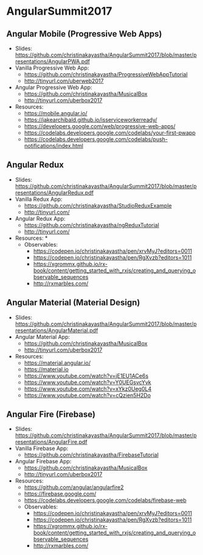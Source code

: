 # AngularSummit2017

## Angular Mobile (Progressive Web Apps)
* Slides: https://github.com/christinakayastha/AngularSummit2017/blob/master/presentations/AngularPWA.pdf
* Vanilla Progressive Web App: 
  * https://github.com/christinakayastha/ProgressiveWebAppTutorial
  * http://tinyurl.com/uberweb2017
* Angular Progressive Web App: 
  * https://github.com/christinakayastha/MusicalBox
  * http://tinyurl.com/uberbox2017
* Resources:
  * https://mobile.angular.io/
  * https://jakearchibald.github.io/isserviceworkerready/
  * https://developers.google.com/web/progressive-web-apps/
  * https://codelabs.developers.google.com/codelabs/your-first-pwapp
  * https://codelabs.developers.google.com/codelabs/push-notifications/index.html

## Angular Redux
* Slides: https://github.com/christinakayastha/AngularSummit2017/blob/master/presentations/AngularRedux.pdf
* Vanilla Redux App: 
  * https://github.com/christinakayastha/StudioReduxExample
  * http://tinyurl.com/
* Angular Redux App: 
  * https://github.com/christinakayastha/ngReduxTutorial
  * http://tinyurl.com/
* Resources:
  *
  * Observables:
    * https://codepen.io/christinakayastha/pen/xrvMyJ?editors=0011
    * https://codepen.io/christinakayastha/pen/RgXvzb?editors=1011
    * https://xgrommx.github.io/rx-book/content/getting_started_with_rxjs/creating_and_querying_observable_sequences
    * http://rxmarbles.com/

## Angular Material (Material Design)
* Slides: https://github.com/christinakayastha/AngularSummit2017/blob/master/presentations/AngularMaterial.pdf
* Angular Material App:
  * https://github.com/christinakayastha/MusicalBox
  * http://tinyurl.com/uberbox2017 
* Resources:
  * https://material.angular.io/
  * https://material.io
  * https://www.youtube.com/watch?v=jE1EU1ACe6s
  * https://www.youtube.com/watch?v=Y0UEGsvcYvk
  * https://www.youtube.com/watch?v=xYkz0Ueg0L4
  * https://www.youtube.com/watch?v=cQzien5H2Do

## Angular Fire (Firebase)
* Slides: https://github.com/christinakayastha/AngularSummit2017/blob/master/presentations/AngularFire.pdf
* Vanilla Firebase App: 
  * https://github.com/christinakayastha/FirebaseTutorial
* Angular Firebase App:
  * https://github.com/christinakayastha/MusicalBox
  * http://tinyurl.com/uberbox2017 
* Resources:
  * https://github.com/angular/angularfire2
  * https://firebase.google.com/
  * https://codelabs.developers.google.com/codelabs/firebase-web
  * Observables:
    * https://codepen.io/christinakayastha/pen/xrvMyJ?editors=0011
    * https://codepen.io/christinakayastha/pen/RgXvzb?editors=1011
    * https://xgrommx.github.io/rx-book/content/getting_started_with_rxjs/creating_and_querying_observable_sequences
    * http://rxmarbles.com/

